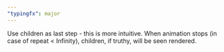 ```yaml
---
"typingfx": major
---
```


Use children as last step - this is more intuitive. When animation stops (in case of repeat < Infinity), children, if truthy, will be seen rendered.

